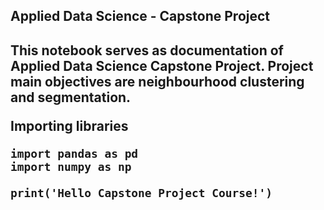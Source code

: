 
<h2>Applied Data Science - Capstone Project<h2/>

This notebook serves as documentation of Applied Data Science Capstone Project. Project main objectives are neighbourhood clustering and segmentation.

Importing libraries


```
import pandas as pd
import numpy as np
```


```
print('Hello Capstone Project Course!')
```
